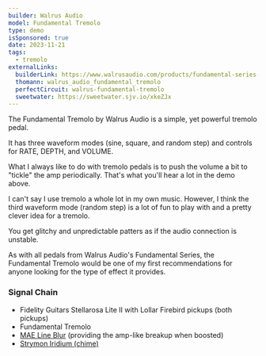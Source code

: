 ```yaml
---
builder: Walrus Audio
model: Fundamental Tremolo
type: demo
isSponsored: true
date: 2023-11-21
tags:
  - tremolo
externalLinks:
  builderLink: https://www.walrusaudio.com/products/fundamental-series-tremolo
  thomann: walrus_audio_fundamental_tremolo
  perfectCircuit: walrus-fundamental-tremolo
  sweetwater: https://sweetwater.sjv.io/xkeZJx
---
```


The Fundamental Tremolo by Walrus Audio is a simple, yet powerful tremolo pedal.

It has three waveform modes (sine, square, and random step) and controls for RATE, DEPTH, and VOLUME.

What I always like to do with tremolo pedals is to push the volume a bit to "tickle" the amp periodically. That's what you'll hear a lot in the demo above.

I can't say I use tremolo a whole lot in my own music. However, I think the third waveform mode (random step) is a lot of fun to play with and a pretty clever idea for a tremolo.

You get glitchy and unpredictable patters as if the audio connection is unstable.

As with all pedals from Walrus Audio's Fundamental Series, the Fundamental Tremolo would be one of my first recommendations for anyone looking for the type of effect it provides.

### Signal Chain

- Fidelity Guitars Stellarosa Lite II with Lollar Firebird pickups (both pickups)
- Fundamental Tremolo
- [MAE Line Blur](/demos/mask-audio-electronics-line-blur) (providing the amp-like breakup when boosted)
- [Strymon Iridium (chime)](/demos/strymon-iridium)
